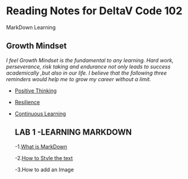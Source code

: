 # Reading Notes for DeltaV Code 102

MarkDown Learning

## Growth Mindset

*I feel Growth Mindset is the fundamental to any learning.
 Hard work, perseverance, risk taking and endurance not only
 leads to success academically ,but also in our life.
 I believe that the following three reminders would help me to grow my career without a limit.*
 
 - [Positive Thinking](/Positive.md)
 
 - [Resilience](/Resilience.md)
 
 - [Continuous Learning](/Learning.md)
 
 
    ## LAB 1 -LEARNING MARKDOWN
     
     -1.[What is MarkDown](/Learningmd.md)
     
     -2.[How to Style the text](/Styling.md)
     
     -3.How to add an Image
